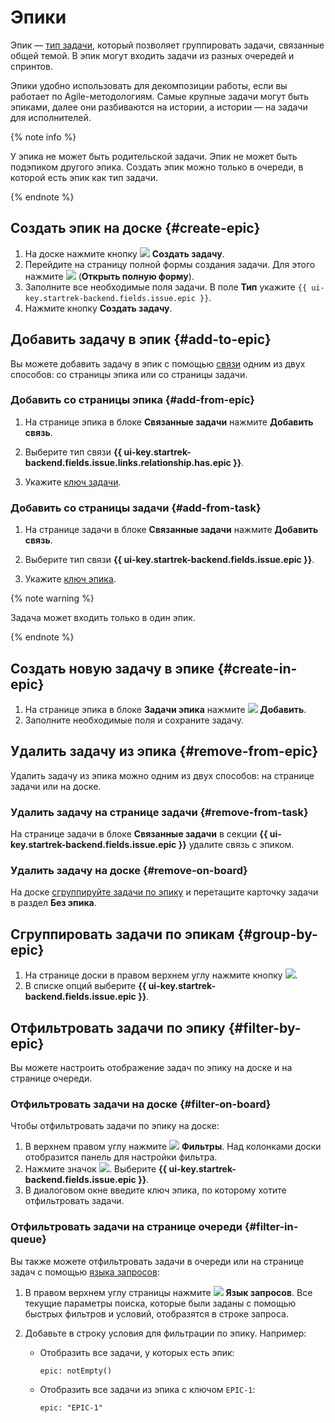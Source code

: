 # Эпики

Эпик — [тип задачи](add-ticket-type.md), который позволяет группировать задачи, связанные общей темой. В эпик могут входить задачи из разных очередей и спринтов.

Эпики удобно использовать для декомпозиции работы, если вы работает по Agile-методологиям. Самые крупные задачи могут быть эпиками, далее они разбиваются на истории, а истории — на задачи для исполнителей.

{% note info %}

У эпика не может быть родительской задачи.
Эпик не может быть подэпиком другого эпика.
Создать эпик можно только в очереди, в которой есть эпик как тип задачи.

{% endnote %}

## Создать эпик на доске {#create-epic}

1. На доске нажмите кнопку ![](../../_assets/tracker/svg/icon-add.svg) **Создать задачу**.
1. Перейдите на страницу полной формы создания задачи. Для этого нажмите ![](../../_assets/tracker/svg/open-full.svg) (**Открыть полную форму**).
1. Заполните все необходимые поля задачи. В поле **Тип** укажите `{{ ui-key.startrek-backend.fields.issue.epic }}`. 
1. Нажмите кнопку **Создать задачу**.

## Добавить задачу в эпик {#add-to-epic}

Вы можете добавить задачу в эпик с помощью [связи](../user/ticket-links.md) одним из двух способов: со страницы эпика или со страницы задачи.

### Добавить со страницы эпика {#add-from-epic}

1. На странице эпика в блоке **Связанные задачи** нажмите **Добавить связь**.

1. Выберите тип связи **{{ ui-key.startrek-backend.fields.issue.links.relationship.has.epic }}**.

1. Укажите [ключ задачи](../user/create-ticket.md#key).

### Добавить со страницы задачи {#add-from-task}

1. На странице задачи в блоке **Связанные задачи** нажмите **Добавить связь**.

1. Выберите тип связи **{{ ui-key.startrek-backend.fields.issue.epic }}**.

1. Укажите [ключ эпика](../user/create-ticket.md#key).

{% note warning %}

Задача может входить только в один эпик.

{% endnote %}


## Создать новую задачу в эпике {#create-in-epic}

1. На странице эпика в блоке **Задачи эпика** нажмите ![](../../_assets/tracker/svg/icon-add.svg) **Добавить**.
1. Заполните необходимые поля и сохраните задачу.

## Удалить задачу из эпика {#remove-from-epic}

Удалить задачу из эпика можно одним из двух способов: на странице задачи или на доске.

### Удалить задачу на странице задачи {#remove-from-task}

На странице задачи в блоке **Связанные задачи** в секции **{{ ui-key.startrek-backend.fields.issue.epic }}** удалите связь с эпиком.

### Удалить задачу на доске {#remove-on-board}

На доске [сгруппируйте задачи по эпику](#group-by-epic) и перетащите карточку задачи в раздел **Без эпика**.

## Сгруппировать задачи по эпикам {#group-by-epic}

1. На странице доски в правом верхнем углу нажмите кнопку ![](../../_assets/tracker/svg/group.svg).
1. В списке опций выберите **{{ ui-key.startrek-backend.fields.issue.epic }}**.

## Отфильтровать задачи по эпику {#filter-by-epic}

Вы можете настроить отображение задач по эпику на доске и на странице очереди.

### Отфильтровать задачи на доске {#filter-on-board}

Чтобы отфильтровать задачи по эпику на доске:

1. В верхнем правом углу нажмите ![](../../_assets/tracker/svg/filter.svg)&nbsp;**Фильтры**. Над колонками доски отобразится панель для настройки фильтра. 
1. Нажмите значок ![](../../_assets/tracker/svg/add-filter.svg). Выберите **{{ ui-key.startrek-backend.fields.issue.epic }}**. 
1. В диалоговом окне введите ключ эпика, по которому хотите отфильтровать задачи.

### Отфильтровать задачи на странице очереди {#filter-in-queue}

Вы также можете отфильтровать задачи в очереди или на странице задач с помощью [языка запросов](../user/query-filter.md):

1. В правом верхнем углу страницы нажмите ![](../../_assets/tracker/svg/query-language.svg) **Язык запросов**. Все текущие параметры поиска, которые были заданы с помощью быстрых фильтров и условий, отобразятся в строке запроса.
1. Добавьте в строку условия для фильтрации по эпику. Например:

	* Отобразить все задачи, у которых есть эпик:

		```text
		epic: notEmpty()
		```

	*  Отобразить все задачи из эпика с ключом `EPIC-1`:

		```text
		epic: "EPIC-1"
		```

